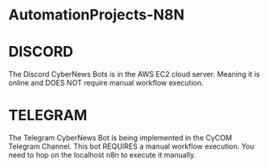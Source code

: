 # AutomationProjects-N8N

# DISCORD
The Discord CyberNews Bots is in the AWS EC2 cloud server. Meaning it is online and DOES NOT require manual workflow execution.

# TELEGRAM
The Telegram CyberNews Bot is being implemented in the CyCOM Telegram Channel. This bot REQUIRES a manual workflow execution. You need to hop on the localhost n8n to execute it manually.

